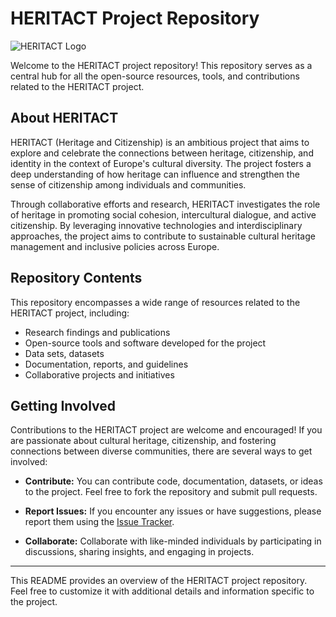 # HERITACT Project Repository

![HERITACT Logo]()

Welcome to the HERITACT project repository! This repository serves as a central hub for all the open-source resources, tools, and contributions related to the HERITACT project.

## About HERITACT

HERITACT (Heritage and Citizenship) is an ambitious project that aims to explore and celebrate the connections between heritage, citizenship, and identity in the context of Europe's cultural diversity. The project fosters a deep understanding of how heritage can influence and strengthen the sense of citizenship among individuals and communities.

Through collaborative efforts and research, HERITACT investigates the role of heritage in promoting social cohesion, intercultural dialogue, and active citizenship. By leveraging innovative technologies and interdisciplinary approaches, the project aims to contribute to sustainable cultural heritage management and inclusive policies across Europe.

## Repository Contents

This repository encompasses a wide range of resources related to the HERITACT project, including:

- Research findings and publications
- Open-source tools and software developed for the project
- Data sets, datasets
- Documentation, reports, and guidelines
- Collaborative projects and initiatives

## Getting Involved

Contributions to the HERITACT project are welcome and encouraged! If you are passionate about cultural heritage, citizenship, and fostering connections between diverse communities, there are several ways to get involved:

- **Contribute:** You can contribute code, documentation, datasets, or ideas to the project. Feel free to fork the repository and submit pull requests.

- **Report Issues:** If you encounter any issues or have suggestions, please report them using the [Issue Tracker](https://github.com/yourusername/heritact-repo/issues).

- **Collaborate:** Collaborate with like-minded individuals by participating in discussions, sharing insights, and engaging in projects.
---

This README provides an overview of the HERITACT project repository. Feel free to customize it with additional details and information specific to the project.

